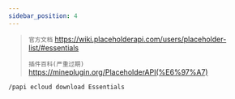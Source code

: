 ```yaml
---
sidebar_position: 4
---
```


> `官方文档` https://wiki.placeholderapi.com/users/placeholder-list/#essentials
>
> `插件百科(严重过期)` https://mineplugin.org/PlaceholderAPI(%E6%97%A7)

`/papi ecloud download Essentials`